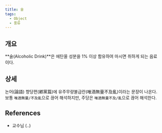 ```yaml
---
title: 술
tags:
  - Object
  - 풍류
---
```


## 개요
**술(Alcoholic Drink)**은 에탄올 성분을 1% 이상 함유하여 마시면 취하게 되는 음료이다.

## 상세
논어(論語) 향당편(鄕黨篇)에 유주무량불급란(唯酒無量不及亂)이라는 문장이 나온다. 보통 `唯酒無量/不及亂`으로 끊어 해석하지만, 주당은 `唯酒無量不及/亂`으로 끊어 해석한다.

## References
- 교수님 (..)